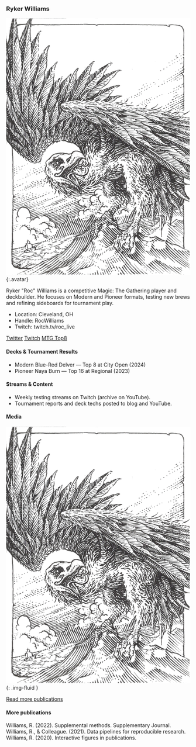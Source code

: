 ### Ryker Williams

<div class="profile">

![Ryker headshot](/assets/img/prof_pic.jpg){:.avatar}

Ryker "Roc" Williams is a competitive Magic: The Gathering player and deckbuilder. He focuses on Modern and Pioneer formats, testing new brews and refining sideboards for tournament play.

- Location: Cleveland, OH
- Handle: RocWilliams
- Twitch: twitch.tv/roc_live

<div class="social">
  <a href="https://twitter.com/roc_live" aria-label="Twitter"><i class="fa fa-twitter"></i> Twitter</a>
  <a href="https://twitch.tv/roc_live" aria-label="Twitch"><i class="fa fa-twitch"></i> Twitch</a>
  <a href="https://mtgtop8.com/" aria-label="MTG Top8"><i class="fa fa-list"></i> MTG Top8</a>
</div>

#### Decks & Tournament Results

- <span class="badge">Modern</span> Blue-Red Delver — Top 8 at City Open (2024)
- <span class="badge">Pioneer</span> Naya Burn — Top 16 at Regional (2023)

#### Streams & Content

- Weekly testing streams on Twitch (archive on YouTube).
- Tournament reports and deck techs posted to blog and YouTube.

#### Media

![Deck tech image](/assets/img/WhiteRoc.png){: .img-fluid }

</div>

<div class="collapsible">
  <p>
    <a class="btn btn-sm btn-outline-secondary" data-bs-toggle="collapse" href="#ryker-more" role="button" aria-expanded="false" aria-controls="ryker-more">Read more publications</a>
  </p>
  <div class="collapse" id="ryker-more">
    <h4>More publications</h4>
    <div class="publications-grid">
      <div class="pub">Williams, R. (2022). Supplemental methods. Supplementary Journal.</div>
      <div class="pub">Williams, R., & Colleague. (2021). Data pipelines for reproducible research.</div>
      <div class="pub">Williams, R. (2020). Interactive figures in publications.</div>
    </div>
  </div>
</div>
